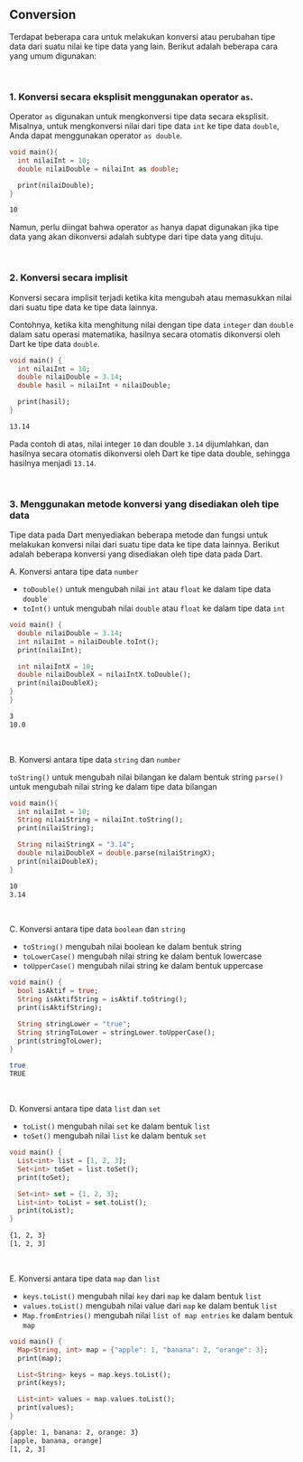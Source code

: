 ## Conversion

Terdapat beberapa cara untuk melakukan konversi atau perubahan tipe data dari suatu nilai ke tipe data yang lain. Berikut adalah beberapa cara yang umum digunakan:

</br>

### 1\. Konversi secara eksplisit menggunakan operator `as`.

Operator `as` digunakan untuk mengkonversi tipe data secara eksplisit. Misalnya, untuk mengkonversi nilai dari tipe data `int` ke tipe data `double`, Anda dapat menggunakan operator `as double`.

```Dart
void main(){
  int nilaiInt = 10;
  double nilaiDouble = nilaiInt as double;

  print(nilaiDouble);
}
```
```sh
10
```

Namun, perlu diingat bahwa operator `as` hanya dapat digunakan jika tipe data yang akan dikonversi adalah subtype dari tipe data yang dituju.

</br>

### 2\. Konversi secara implisit 

Konversi secara implisit terjadi ketika kita mengubah atau memasukkan nilai dari suatu tipe data ke tipe data lainnya.

Contohnya, ketika kita menghitung nilai dengan tipe data `integer` dan `double` dalam satu operasi matematika, hasilnya secara otomatis dikonversi oleh Dart ke tipe data `double`.

```Dart
void main() {
  int nilaiInt = 10;
  double nilaiDouble = 3.14;
  double hasil = nilaiInt + nilaiDouble;

  print(hasil);
}
```
```sh
13.14
```

Pada contoh di atas, nilai integer `10` dan double `3.14` dijumlahkan, dan hasilnya secara otomatis dikonversi oleh Dart ke tipe data double, sehingga hasilnya menjadi `13.14`.


</br>

### 3\. Menggunakan metode konversi yang disediakan oleh tipe data

Tipe data pada Dart menyediakan beberapa metode dan fungsi untuk melakukan konversi nilai dari suatu tipe data ke tipe data lainnya. Berikut adalah beberapa konversi yang disediakan oleh tipe data pada Dart.

A\. Konversi antara tipe data `number`

- `toDouble()` untuk mengubah nilai `int` atau `float` ke dalam tipe data `double`
- `toInt()` untuk mengubah nilai `double` atau `float` ke dalam tipe data `int`

```Dart
void main() {
  double nilaiDouble = 3.14;
  int nilaiInt = nilaiDouble.toInt();
  print(nilaiInt);

  int nilaiIntX = 10;
  double nilaiDoubleX = nilaiIntX.toDouble();
  print(nilaiDoubleX); 
} 
}
```
```sh
3
10.0
```
</br>

B\. Konversi antara tipe data `string` dan `number`

`toString()` untuk mengubah nilai bilangan ke dalam bentuk string
`parse()` untuk mengubah nilai string ke dalam tipe data bilangan

```Dart
void main(){
  int nilaiInt = 10;
  String nilaiString = nilaiInt.toString();
  print(nilaiString);

  String nilaiStringX = "3.14";
  double nilaiDoubleX = double.parse(nilaiStringX);
  print(nilaiDoubleX);
}
```
```sh
10
3.14
```

</br>

C\. Konversi antara tipe data `boolean` dan `string`

- `toString()` mengubah nilai boolean ke dalam bentuk string
- `toLowerCase()` mengubah nilai string ke dalam bentuk lowercase
- `toUpperCase()` mengubah nilai string ke dalam bentuk uppercase

```Dart
void main() {
  bool isAktif = true;
  String isAktifString = isAktif.toString();
  print(isAktifString);

  String stringLower = "true";
  String stringToLower = stringLower.toUpperCase();
  print(stringToLower);
}
```
```sh
true
TRUE
```

</br>

D\. Konversi antara tipe data `list` dan `set`

- `toList()` mengubah nilai `set` ke dalam bentuk `list`
- `toSet()` mengubah nilai `list` ke dalam bentuk `set`

```Dart
void main() {
  List<int> list = [1, 2, 3];
  Set<int> toSet = list.toSet();
  print(toSet);

  Set<int> set = {1, 2, 3};
  List<int> toList = set.toList();
  print(toList);
}
```
```sh
{1, 2, 3}
[1, 2, 3]
```

</br>

E\. Konversi antara tipe data `map` dan `list`

- `keys.toList()` mengubah nilai `key` dari `map` ke dalam bentuk `list`
- `values.toList()` mengubah nilai value dari `map` ke dalam bentuk `list`
- `Map.fromEntries()` mengubah nilai `list of map entries` ke dalam bentuk `map`

```Dart
void main() {
  Map<String, int> map = {"apple": 1, "banana": 2, "orange": 3};
  print(map);

  List<String> keys = map.keys.toList();
  print(keys);

  List<int> values = map.values.toList();
  print(values);
}
```
```sh
{apple: 1, banana: 2, orange: 3}
[apple, banana, orange]
[1, 2, 3]
```